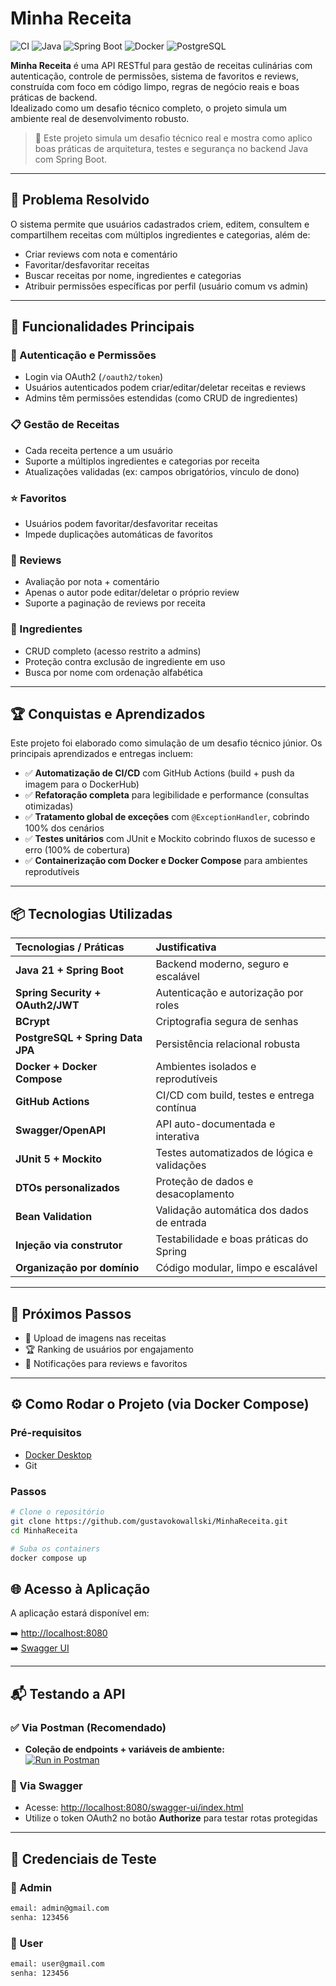 #  Minha Receita

![CI](https://github.com/gustavokowallski/MinhaReceita/actions/workflows/ci.yml/badge.svg)
![Java](https://img.shields.io/badge/Java-21-blue)
![Spring Boot](https://img.shields.io/badge/Spring%20Boot-3.1-brightgreen)
![Docker](https://img.shields.io/badge/docker-enabled-blue)
![PostgreSQL](https://img.shields.io/badge/postgres-db-blue)

**Minha Receita** é uma API RESTful para gestão de receitas culinárias com autenticação, controle de permissões, sistema de favoritos e reviews, construída com foco em código limpo, regras de negócio reais e boas práticas de backend.  
Idealizado como um desafio técnico completo, o projeto simula um ambiente real de desenvolvimento robusto.

> 📢 Este projeto simula um desafio técnico real e mostra como aplico boas práticas de arquitetura, testes e segurança no backend Java com Spring Boot.


---

## 📌 Problema Resolvido

O sistema permite que usuários cadastrados criem, editem, consultem e compartilhem receitas com múltiplos ingredientes e categorias, além de:

- Criar reviews com nota e comentário
- Favoritar/desfavoritar receitas
- Buscar receitas por nome, ingredientes e categorias
- Atribuir permissões específicas por perfil (usuário comum vs admin)

---

## 🧩 Funcionalidades Principais

### 🔐 Autenticação e Permissões

- Login via OAuth2 (`/oauth2/token`)
- Usuários autenticados podem criar/editar/deletar receitas e reviews
- Admins têm permissões estendidas (como CRUD de ingredientes)

### 📋 Gestão de Receitas

- Cada receita pertence a um usuário
- Suporte a múltiplos ingredientes e categorias por receita
- Atualizações validadas (ex: campos obrigatórios, vínculo de dono)

### ⭐ Favoritos

- Usuários podem favoritar/desfavoritar receitas
- Impede duplicações automáticas de favoritos

### 🧪 Reviews

- Avaliação por nota + comentário
- Apenas o autor pode editar/deletar o próprio review
- Suporte a paginação de reviews por receita

### 🥫 Ingredientes

- CRUD completo (acesso restrito a admins)
- Proteção contra exclusão de ingrediente em uso
- Busca por nome com ordenação alfabética

---

## 🏆 Conquistas e Aprendizados

Este projeto foi elaborado como simulação de um desafio técnico júnior. Os principais aprendizados e entregas incluem:

- ✅ **Automatização de CI/CD** com GitHub Actions (build + push da imagem para o DockerHub)
- ✅ **Refatoração completa** para legibilidade e performance (consultas otimizadas)
- ✅ **Tratamento global de exceções** com `@ExceptionHandler`, cobrindo 100% dos cenários
- ✅ **Testes unitários** com JUnit e Mockito cobrindo fluxos de sucesso e erro (100% de cobertura)
- ✅ **Containerização com Docker e Docker Compose** para ambientes reprodutíveis

---

## 📦 Tecnologias Utilizadas

| Tecnologias / Práticas | Justificativa |
| :--- | :--- |
| **Java 21 + Spring Boot** | Backend moderno, seguro e escalável |
| **Spring Security + OAuth2/JWT** | Autenticação e autorização por roles |
| **BCrypt** | Criptografia segura de senhas |
| **PostgreSQL + Spring Data JPA** | Persistência relacional robusta |
| **Docker + Docker Compose** | Ambientes isolados e reprodutíveis |
| **GitHub Actions** | CI/CD com build, testes e entrega contínua |
| **Swagger/OpenAPI** | API auto-documentada e interativa |
| **JUnit 5 + Mockito** | Testes automatizados de lógica e validações |
| **DTOs personalizados** | Proteção de dados e desacoplamento |
| **Bean Validation** | Validação automática dos dados de entrada |
| **Injeção via construtor** | Testabilidade e boas práticas do Spring |
| **Organização por domínio** | Código modular, limpo e escalável |

---

## 🚀 Próximos Passos

- 📸 Upload de imagens nas receitas  
- 🏆 Ranking de usuários por engajamento  
- 🔔 Notificações para reviews e favoritos

---

## ⚙️ Como Rodar o Projeto (via Docker Compose)

### Pré-requisitos
- [Docker Desktop](https://www.docker.com/products/docker-desktop/)
- Git

### Passos

```bash
# Clone o repositório
git clone https://github.com/gustavokowallski/MinhaReceita.git
cd MinhaReceita

# Suba os containers
docker compose up

```
## 🌐 Acesso à Aplicação

A aplicação estará disponível em:

➡️ [http://localhost:8080](http://localhost:8080)  
➡️ [Swagger UI](http://localhost:8080/swagger-ui/index.html)

---

## 📬 Testando a API

### ✅ Via Postman (Recomendado)

- **Coleção de endpoints + variáveis de ambiente:**  
  [![Run in Postman](https://run.pstmn.io/button.svg)](https://nawszera.postman.co/workspace/nawszera's-Workspace~ea6779bc-203d-4c77-8395-e87a3f1091fa/collection/45108000-4940dac4-9643-4a53-b591-5ad13ab61698?action=share&creator=45108000&active-environment=45108000-ee357952-f911-405a-9337-066beac8e080)

### 📖 Via Swagger

- Acesse: [http://localhost:8080/swagger-ui/index.html](http://localhost:8080/swagger-ui/index.html)  
- Utilize o token OAuth2 no botão **Authorize** para testar rotas protegidas

---

## 🔐 Credenciais de Teste

### 👑 Admin
```bash
email: admin@gmail.com  
senha: 123456
```
### 👤 User
```bash
email: user@gmail.com    
senha: 123456
```
